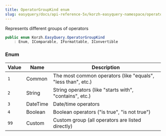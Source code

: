 ```yaml
---
title: OperatorGroupKind enum
slug: easyquery/docs/api-reference-5x/korzh-easyquery-namespace/operatorgroupkind-enum
---
```



Represents different groups of operators
```csharp
public enum Korzh.EasyQuery.OperatorGroupKind
    : Enum, IComparable, IFormattable, IConvertible

```

### Enum

| Value | Name | Description | 
| --- | --- | --- | 
| `1` | Common | The most common operators (like "equals", "less than", etc.) | 
| `2` | String | String operators (like "starts with", "contains", etc.) | 
| `3` | DateTime | Date/time operators | 
| `4` | Boolean | Boolean operators ("is true", "is not true") | 
| `99` | Custom | Custom group (all operators are listed directly) |